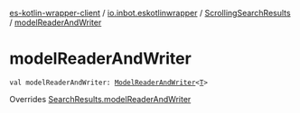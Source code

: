 [es-kotlin-wrapper-client](../../index.md) / [io.inbot.eskotlinwrapper](../index.md) / [ScrollingSearchResults](index.md) / [modelReaderAndWriter](./model-reader-and-writer.md)

# modelReaderAndWriter

`val modelReaderAndWriter: `[`ModelReaderAndWriter`](../-model-reader-and-writer/index.md)`<`[`T`](index.md#T)`>`

Overrides [SearchResults.modelReaderAndWriter](../-search-results/model-reader-and-writer.md)

